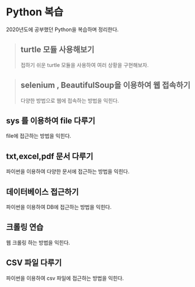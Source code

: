 # Python 복습
2020년도에 공부했던 Python을 복습하며 정리한다.

> ## turtle 모듈 사용해보기
> 접하기 쉬운 turtle 모듈을 사용하여 여러 상황을 구현해보자.

> ## selenium , BeautifulSoup을 이용하여 웹 접속하기
> 다양한 방법으로 웹에 접속하는 방법을 익힌다.

## sys 를 이용하여 file 다루기
file에 접근하는 방법을 익힌다.

## txt,excel,pdf  문서 다루기
파이썬을 이용하여 다양한 문서에 접근하는 방법을 익힌다.

## 데이터베이스 접근하기
파이썬을 이용하여 DB에 접근하는 방법을 익힌다.

## 크롤링 연습
웹 크롤링 하는 방법을 익힌다.

## CSV 파일 다루기
파이썬을 이용하여 csv 파일에 접근하는 방법을 익힌다.
